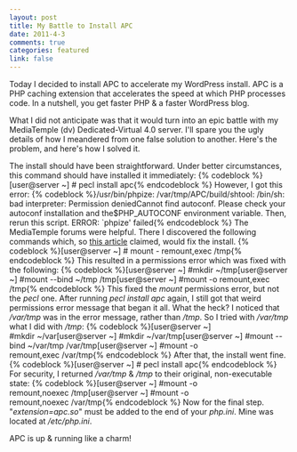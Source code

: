 ```yaml
--- 
layout: post
title: My Battle to Install APC
date: 2011-4-3
comments: true
categories: featured
link: false
---
```

Today I decided to install APC to accelerate my WordPress install. APC is a PHP caching extension that accelerates the speed at which PHP processes code. In a nutshell, you get faster PHP &amp; a faster WordPress blog.

What I did not anticipate was that it would turn into an epic battle with my MediaTemple (dv) Dedicated-Virtual 4.0 server. I'll spare you the ugly details of how I meandered from one false solution to another. Here's the problem, and here's how I solved it.

The install should have been straightforward. Under better circumstances, this command should have installed it immediately:
{% codeblock %}[user@server ~] # pecl install apc{% endcodeblock %}
However, I got this error:
{% codeblock %}/usr/bin/phpize: /var/tmp/APC/build/shtool: /bin/sh: bad interpreter:
Permission deniedCannot find autoconf. Please check your autoconf
installation and the$PHP_AUTOCONF environment variable. Then, rerun
this script. ERROR: `phpize' failed{% endcodeblock %}
The MediaTemple forums were helpful. There I discovered the following commands which, so <a href="http://wiki.mediatemple.net/w/(dv):Installing_PECL_extensions">this article</a> claimed, would fix the install.
{% codeblock %}[user@server ~] # mount - remount,exec /tmp{% endcodeblock %}
This resulted in a permissions error which was fixed with the following:
{% codeblock %}[user@server ~] #mkdir ~/tmp[user@server ~] #mount --bind ~/tmp /tmp[user@server ~] #mount -o remount,exec /tmp{% endcodeblock %}
This fixed the <em>mount</em> permissions error, but not the <em>pecl</em> one. After running <em>pecl install apc</em> again, I still got that weird permissions error message that began it all. What the heck? I noticed that <em>/var/tmp</em> was in the error message, rather than <em>/tmp</em>. So I tried with <em>/var/tmp</em> what I did with <em>/tmp</em>:
{% codeblock %}[user@server ~] #mkdir ~/var[user@server ~] #mkdir ~/var/tmp[user@server ~] #mount --bind ~/var/tmp /var/tmp[user@server ~] #mount -o remount,exec /var/tmp{% endcodeblock %}
After that, the install went fine.
{% codeblock %}[user@server ~] # pecl install apc{% endcodeblock %}
For security, I returned <em>/var/tmp</em> &amp; <em>/tmp</em> to their original, non-executable state:
{% codeblock %}[user@server ~] #mount -o remount,noexec /tmp[user@server ~] #mount -o remount,noexec /var/tmp{% endcodeblock %}
Now for the final step. "<em>extension=apc.so</em>" must be added to the end of your <em>php.ini</em>. Mine was located at <em>/etc/php.ini</em>.

APC is up &amp; running like a charm!
